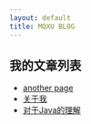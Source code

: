 ```yaml
---
layout: default
title: MQXU BLOG
---
```


## 我的文章列表

- [another page](./another-page.html)
- [关于我](./about.html)
- [对于Java的理解](./java.html)

